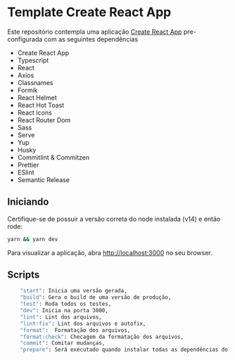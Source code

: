 # Template Create React App

Este repositório contempla uma aplicação [Create React App](https://create-react-app.dev/) pre-configurada com as seguintes dependências

- Create React App
- Typescript
- React
- Axios
- Classnames
- Formik
- React Helmet
- React Hot Toast
- React Icons
- React Router Dom
- Sass
- Serve
- Yup
- Husky
- Commitlint & Commitzen
- Prettier
- ESlint
- Semantic Release

## Iniciando

Certifique-se de possuir a versão correta do node instalada (v14) e então rode:

```bash
yarn && yarn dev
```

Para visualizar a aplicação, abra [http://localhost:3000](http://localhost:3000) no seu browser.

## Scripts

```bash
    "start": Inicia uma versão gerada,
    "build": Gera o build de uma versão de produção,
    "test": Roda todos os testes,
    "dev": Inicia na porta 3000,
    "lint": Lint dos arquivos,
    "lint:fix": Lint dos arquivos e autofix,
    "format":  Formatação dos arquivos,
    "format:check": Checagem da formatação dos arquivos,
    "commit": Comitar mudanças,
    "prepare": Será executado quando instalar todas as dependências do projeto,
```
